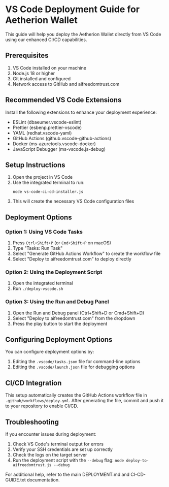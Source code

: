 # VS Code Deployment Guide for Aetherion Wallet

This guide will help you deploy the Aetherion Wallet directly from VS Code using our enhanced CI/CD capabilities.

## Prerequisites

1. VS Code installed on your machine
2. Node.js 18 or higher
3. Git installed and configured
4. Network access to GitHub and aifreedomtrust.com

## Recommended VS Code Extensions

Install the following extensions to enhance your deployment experience:

- ESLint (dbaeumer.vscode-eslint)
- Prettier (esbenp.prettier-vscode)
- YAML (redhat.vscode-yaml)
- GitHub Actions (github.vscode-github-actions)
- Docker (ms-azuretools.vscode-docker)
- JavaScript Debugger (ms-vscode.js-debug)

## Setup Instructions

1. Open the project in VS Code
2. Use the integrated terminal to run:
   ```
   node vs-code-ci-cd-installer.js
   ```
3. This will create the necessary VS Code configuration files

## Deployment Options

### Option 1: Using VS Code Tasks

1. Press `Ctrl+Shift+P` (or `Cmd+Shift+P` on macOS)
2. Type "Tasks: Run Task"
3. Select "Generate GitHub Actions Workflow" to create the workflow file
4. Select "Deploy to aifreedomtrust.com" to deploy directly

### Option 2: Using the Deployment Script

1. Open the integrated terminal
2. Run `./deploy-vscode.sh`

### Option 3: Using the Run and Debug Panel

1. Open the Run and Debug panel (Ctrl+Shift+D or Cmd+Shift+D)
2. Select "Deploy to aifreedomtrust.com" from the dropdown
3. Press the play button to start the deployment

## Configuring Deployment Options

You can configure deployment options by:

1. Editing the `.vscode/tasks.json` file for command-line options
2. Editing the `.vscode/launch.json` file for debugging options

## CI/CD Integration

This setup automatically creates the GitHub Actions workflow file in `.github/workflows/deploy.yml`. 
After generating the file, commit and push it to your repository to enable CI/CD.

## Troubleshooting

If you encounter issues during deployment:

1. Check VS Code's terminal output for errors
2. Verify your SSH credentials are set up correctly
3. Check the logs on the target server
4. Run the deployment script with the `--debug` flag: 
   `node deploy-to-aifreedomtrust.js --debug`

For additional help, refer to the main DEPLOYMENT.md and CI-CD-GUIDE.txt documentation.

